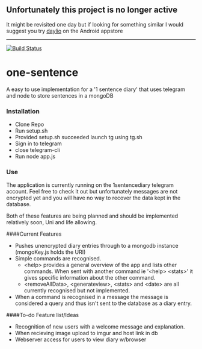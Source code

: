 ## Unfortunately this project is no longer active

It might be revisited one day but if looking for something similar I would suggest you try [daylio](https://play.google.com/store/apps/details?id=net.daylio) on the Android appstore

---

[![Build Status](https://travis-ci.org/cavejay/one-sentence.svg?branch=server)](https://travis-ci.org/cavejay/one-sentence)
# one-sentence
A easy to use implementation for a '1 sentence diary' that uses telegram and node to store sentences in a mongoDB

### Installation

- Clone Repo
- Run setup.sh
- Provided setup.sh succeeded launch tg using tg.sh
- Sign in to telegram
- close telegram-cli
- Run node app.js

### Use

The application is currently running on the 1sentencediary telegram account. Feel free to check it out but unfortunately messages are not encrypted yet and you will have no way to recover the data kept in the database.

Both of these features are being planned and should be implemented relatively soon, Uni and life allowing.

####Current Features
- Pushes unencrypted diary entries through to a mongodb instance (mongoKey.js holds the URI)
- Simple commands are recognised.
  - &#60;help> provides a general overview of the app and lists other commands. When sent with another command ie '&#60;help> &#60;stats>' it gives specific information about the other command.
  - &#60;removeAllData>, &#60;generateview>, &#60;stats> and &#60;date> are all currently recognised but not implemented.
- When a command is recognised in a message the message is considered a query and thus isn't sent to the database as a diary entry.

####To-do Feature list/Ideas

- Recognition of new users with a welcome message and explanation.
- When recieving image upload to imgur and host link in db
- Webserver access for users to view diary w/browser
